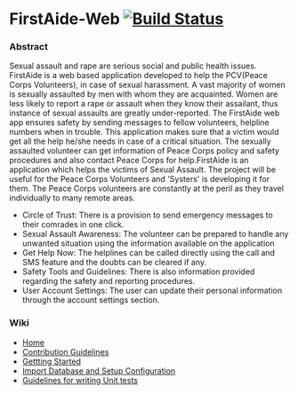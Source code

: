 # FirstAide-Web [![Build Status](https://travis-ci.org/systers/FirstAide-web.svg?branch=develop)](https://travis-ci.org/systers/FirstAide-web)

### Abstract
Sexual assault and rape are serious social and public health issues. FirstAide is a web based application developed to help the PCV(Peace Corps Volunteers), in case of sexual harassment. A vast majority of women is sexually assaulted by men with whom they are acquainted. Women are less likely to report a rape or assault when they know their assailant, thus instance of sexual assaults are greatly under-reported. The FirstAide web app ensures safety by sending messages to fellow volunteers, helpline numbers when in trouble. This application makes sure that a victim would get all the help he/she needs in case of a critical situation. The sexually assaulted volunteer can get information of Peace Corps policy and safety procedures and also contact Peace Corps for help.FirstAide is an application which helps the victims of Sexual Assault. The project will be useful for the Peace Corps Volunteers and 'Systers' is developing it for them. The Peace Corps volunteers are constantly at the peril as they travel individually to many remote areas. 
- Circle of Trust: There is a provision to send emergency messages to their comrades in one click. 
- Sexual Assault Awareness: The volunteer can be prepared to handle any unwanted situation using the information available on the application
- Get Help Now:  The helplines can be called directly using the call and SMS feature and the doubts can be cleared if any. 
- Safety Tools and Guidelines: There is also information provided regarding the safety and reporting procedures.
- User Account Settings: The user can update their personal information through the account settings section.


### Wiki 
- [Home](https://github.com/systers/FirstAide-web/wiki)
- [Contribution Guidelines](https://github.com/systers/FirstAide-web/wiki/Contribution-Guidelines)
- [Gettting Started](https://github.com/systers/FirstAide-web/wiki/Getting-Started)
- [Import Database and Setup Configuration](https://github.com/systers/FirstAide-web/wiki/Importing-Database-and-Setup-Configuration)
- [Guidelines for writing Unit tests](https://github.com/systers/FirstAide-web/wiki/Unit-Tests-Guidelines)
